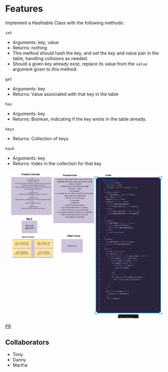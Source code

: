 # Features

Implement a Hashtable Class with the following methods:

`set`

- Arguments: key, value
- Returns: nothing
- This method should hash the key, and set the key and value pair in the table, handling collisions as needed.
- Should a given key already exist, replace its value from the `value` argument given to this method.


`get`

- Arguments: key
- Returns: Value associated with that key in the table

`has`

- Arguments: key
- Returns: Boolean, indicating if the key exists in the table already.

`keys`

- Returns: Collection of keys

`hash`

- Arguments: key
- Returns: Index in the collection for that key

![UML](hashmap.png)

[PR](https://github.com/SarahTek/data-structures-and-algorithms-401/pull/97)

## Collaborators

- Tony
- Danny
- Martha
